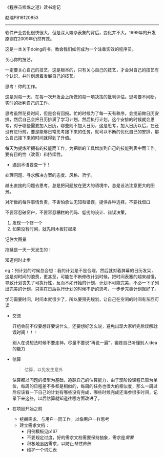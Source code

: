《程序员修炼之道》读书笔记

赵瑞PB16120853

---

软件产业变化很快很大，但是深入繁杂表象的背后，变化并不大，1999年的开发原则在2009年仍然有效。

这是一本关于doing的书。教会我们如何成为一个注重实效的程序员。

关心你的技艺。

一定要关心自己的技艺，这是根本的，只有关心自己的技艺，才会对自己的技艺有个认识，并时刻想着发展自己的技艺。

思考！你的工作。

这是对每一天，在每一次开发会上所做的每一项决策的批判评估。思考要不间断，实时的批判自己的工作。

思考虽然花费时间，但是会有回报。忙的时候为了每一天有秩序，会提前做日历安排，然后自己会把日历排满了学习计划，然后执行计划。这个安排的时候就会思考，对于哪些需要加入日历，哪些则不加入日历，这是思考，加入日历以后，在还没有进行前，要是能够日常思考接下来的任务，就可以不断的优化自己的安排，那么自己接下来的时间就得到了升值。

每天为提炼所拥有的技能而工作，为把新的工具增加到自己的技能列表中而工作。要有目的性（改善）和持续性。

- 遇到术语要查一下！

处理问题、寻求解决方案的态度、风格、哲学。

越出直接的问题去思考，总是把问题放在更大的语境中，总是设法注意更大的图景。

对所做的每件事情负责，不害怕承认无知和错误，提供各种选择，不要找借口

不要容忍破窗户，不要容忍糟糕的代码、低劣的设计、错误决策，

1. 发现一个修一个
2. 如果没有时间，就先用木板钉起来 

记住大图景

拖延是一天一天发生的！

知道何时止步

eg：列计划的时候总会想：我的计划是不是合理，然后就对着屏幕的日历发呆，这是对时间的浪费，更甚至，可能在不断修改计划时候，把时间表塞的越来越慢，导致计划丧失了可执行性，反而不如开始的计划，计划不可能完美，不必一下子列出完美的计划，只需在日后执行计划的时候不断的思考，一步步完善计划就好了。

学习需要时间，时间本就很少了，所以要预先规划，让自己在空闲的时间有东西可读

- 交流

  开组会前不仅要想好要说什么，还要想好怎么说，避免出现大家听完后误解耽误时间！！！

  别人在说想法时候不要走神，尽量不要说“再说一遍”，锻炼自己听懂别人idea的能力

- 估算

  > 估算，以免发生意外

  估算都以问题的模型为基础，追踪自己的估算能力，由于现阶段课程已周为单位，每周的日程差不多都是相似的，每周的任务也很大的相似度，那么一周过后应该看一下自己的计划有哪些没有完成，哪些时候完成还海参很多时间，记录下来这些，以后估算就知道往哪方面改进了。

- 在项目开始之前

  - 挖掘需求，与用户一同工作，以像用户一样思考
  - 建立需求文档：
    - 用例模板见p167
    - 不要规定过度，好的需求文档需要保持抽象，需求是*需要* 
    - 积极地追凶需求，以防止*特性膨胀*
    - 维护一个词汇表